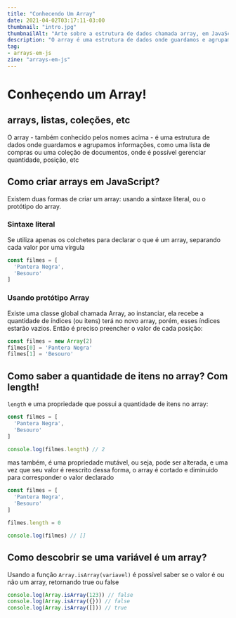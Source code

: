 ```yaml
---
title: "Conhecendo Um Array"
date: 2021-04-02T03:17:11-03:00
thumbnail: "intro.jpg"
thumbnailAlt: "Arte sobre a estrutura de dados chamada array, em JavaScript, expliacndo o que é e como funciona essa estrutura aparentemente simplista, mas versátil"
description: "O array é uma estrutura de dados onde guardamos e agrupamos informações, como uma lista de compras onde podemos gerenciar quantidade, posição, e muito mais!"
tag:
- arrays-em-js
zine: "arrays-em-js"
---
```


# Conheçendo um Array!

## arrays, listas, coleções, etc

O array - também conhecido pelos nomes acima - é uma estrutura de dados onde guardamos e agrupamos informações, como uma lista de compras ou uma coleção de documentos, onde é possível gerenciar quantidade, posição, etc

## Como criar arrays em JavaScript?

Existem duas formas de criar um array: usando a sintaxe literal, ou o protótipo do array.

### Sintaxe literal

Se utiliza apenas os colchetes para declarar o que é um array, separando cada valor por uma vírgula

```javascript
const filmes = [
  'Pantera Negra',
  'Besouro'
]
```

### Usando protótipo Array

Existe uma classe global chamada Array, ao instanciar, ela recebe a quantidade de índices (ou itens) terá no novo array, porém, esses índices estarão vazios. Então é preciso preencher o valor de cada posição:

```javascript
const filmes = new Array(2)
filmes[0] = 'Pantera Negra'
filmes[1] = 'Besouro'
```

## Como saber a quantidade de itens no array? Com length!

`length`  e uma propriedade que possui a quantidade de itens no array:

```javascript
const filmes = [
  'Pantera Negra',
  'Besouro'
]

console.log(filmes.length) // 2
```

mas também, é uma propriedade mutável, ou seja, pode ser alterada, e uma vez que seu valor é reescrito dessa forma, o array é cortado e diminuido para corresponder o valor declarado

```javascript
const filmes = [
  'Pantera Negra',
  'Besouro'
]

filmes.length = 0

console.log(filmes) // []
```

## Como descobrir se uma variável é um array?

Usando a função `Array.isArray(variavel)` é possível saber se o valor é ou não um array, retornando true ou false

```javascript
console.log(Array.isArray(123)) // false
console.log(Array.isArray({})) // false
console.log(Array.isArray([])) // true
```

